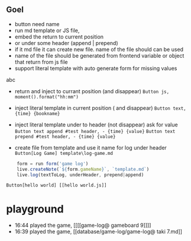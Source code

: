 
## Goel

- button need name
- run md template or JS file, 
- embed the return to current position 
- or under some header (append | prepend)
- if it md file it can create new file. name of the file should can be used 
- name of the file should be generated from frontend variable or object that return from js file
- support literal template with auto generate form for missing values

abc

- return and inject to currant position (and disappear)
`Button js, moment().format("hh:mm")`

- inject literal template in current position ( and disappear)
`Button text, {time} {bookname}`

- inject literal template under to header (not disappear) ask for value
`Button text append #test header, - {time} {value}`
`Button text prepend #test header, - {time} {value}`

- create file from template and use it name for log under header
`Button[Log Game] template\log-game.md  `

```js
	form = run form('game log')
	live.createNote(`${form.gameName}`, `template.md`)
	live.log(textToLog, underHeader, prepend|append)
```
 
`Button[hello world] [[hello world.js]]`  

# playground
- 16:44 played the game, [[[[game-log@ gameboard 9]]]]
- 16:39 played the game, [[database/game-log/game-log@ taki 7.md]]